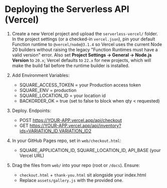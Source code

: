 # Deploying the Serverless API (Vercel)

1) Create a new Vercel project and upload the `serverless-vercel/` folder. In
   the project settings (or a checked-in `vercel.json`), pin your default
   Function runtime to `@vercel/node@3.1.4` so Vercel uses the current Node 20
   builders without raising the legacy "Function Runtimes must have a valid
   version" error. Also set **Project Settings → General → Node.js Version** to
   `20.x`; Vercel defaults to `22.x` for new projects, which will make the build
   fail before the runtime builder is installed.
2) Add Environment Variables:
   - SQUARE_ACCESS_TOKEN = your Production access token
   - SQUARE_ENV = production
   - SQUARE_LOCATION_ID = your location id
   - BACKORDER_OK = true   (set to false to block when qty < requested)
3) Deploy. Endpoints:
   - POST https://YOUR-APP.vercel.app/api/checkout
   - GET  https://YOUR-APP.vercel.app/api/inventory?ids=VARIATION_ID,VARIATION_ID2

4) In your GitHub Pages repo, set in `web/checkout.html`:
   - SQUARE_APPLICATION_ID, SQUARE_LOCATION_ID, API_BASE (your Vercel URL)

5) Drag the files from `web/` into your repo (root or `/docs`). Ensure:
   - `checkout.html` + `thank-you.html` sit alongside your index.html
   - Replace `assets/gallery.js` with the provided one.
